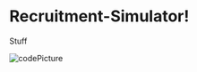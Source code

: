 # Recruitment-Simulator!

Stuff

![codePicture](https://user-images.githubusercontent.com/81934015/197012957-3d052056-0ccb-4190-874c-e7716fab05b3.png)
